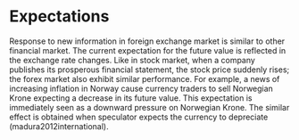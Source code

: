 # Expectations

Response to new information in foreign exchange market is similar to other financial market. The current expectation for the future value is reflected in the exchange rate changes. Like in stock market, when a company publishes its prosperous financial statement, the stock price suddenly rises; the forex market also exhibit similar performance. For example, a news of increasing inflation in Norway cause currency traders to sell Norwegian Krone expecting a decrease in its future value. This expectation is immediately seen as a downward pressure on Norwegian Krone. The similar effect is obtained when speculator expects the currency to depreciate (madura2012international).
